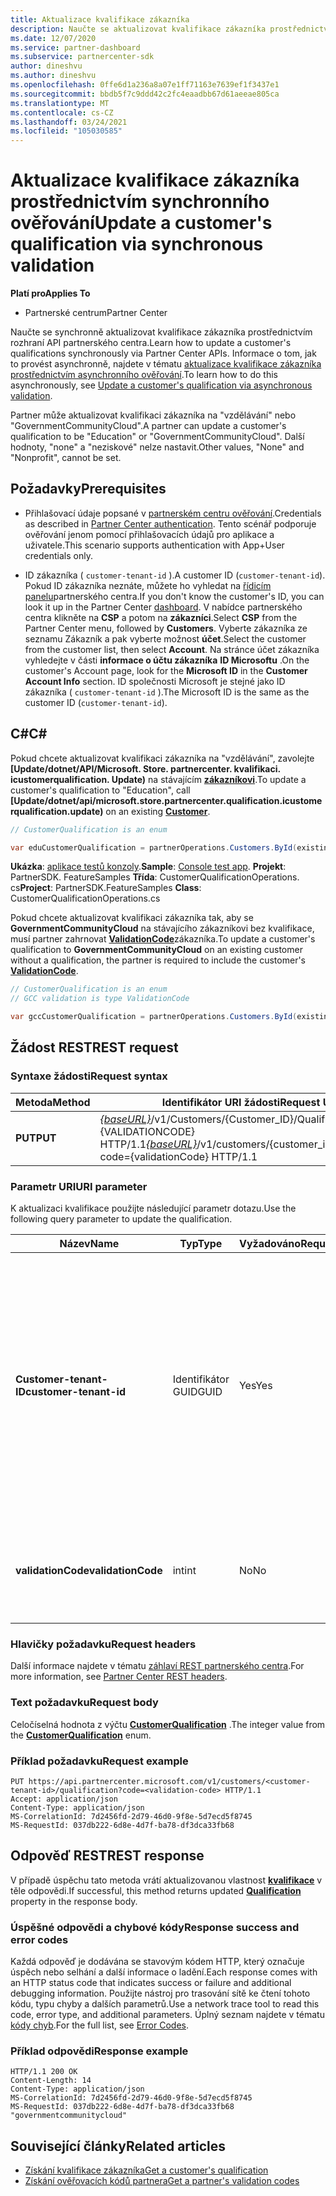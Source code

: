 ```yaml
---
title: Aktualizace kvalifikace zákazníka
description: Naučte se aktualizovat kvalifikace zákazníka prostřednictvím synchronního screeningu nebo dozvíte ČSFD, včetně adresy přidružené k profilu.
ms.date: 12/07/2020
ms.service: partner-dashboard
ms.subservice: partnercenter-sdk
author: dineshvu
ms.author: dineshvu
ms.openlocfilehash: 0ffe6d1a236a8a07e1ff71163e7639ef1f3437e1
ms.sourcegitcommit: bbdb5f7c9ddd42c2fc4eaadbb67d61aeeae805ca
ms.translationtype: MT
ms.contentlocale: cs-CZ
ms.lasthandoff: 03/24/2021
ms.locfileid: "105030585"
---
```

# <a name="update-a-customers-qualification-via-synchronous-validation"></a><span data-ttu-id="825f3-103">Aktualizace kvalifikace zákazníka prostřednictvím synchronního ověřování</span><span class="sxs-lookup"><span data-stu-id="825f3-103">Update a customer's qualification via synchronous validation</span></span>

<span data-ttu-id="825f3-104">**Platí pro**</span><span class="sxs-lookup"><span data-stu-id="825f3-104">**Applies To**</span></span>

- <span data-ttu-id="825f3-105">Partnerské centrum</span><span class="sxs-lookup"><span data-stu-id="825f3-105">Partner Center</span></span>

<span data-ttu-id="825f3-106">Naučte se synchronně aktualizovat kvalifikace zákazníka prostřednictvím rozhraní API partnerského centra.</span><span class="sxs-lookup"><span data-stu-id="825f3-106">Learn how to update a customer's qualifications synchronously via Partner Center APIs.</span></span> <span data-ttu-id="825f3-107">Informace o tom, jak to provést asynchronně, najdete v tématu [aktualizace kvalifikace zákazníka prostřednictvím asynchronního ověřování](update-customer-qualification-asynchronous.md).</span><span class="sxs-lookup"><span data-stu-id="825f3-107">To learn how to do this asynchronously, see [Update a customer's qualification via asynchronous validation](update-customer-qualification-asynchronous.md).</span></span>

<span data-ttu-id="825f3-108">Partner může aktualizovat kvalifikaci zákazníka na "vzdělávání" nebo "GovernmentCommunityCloud".</span><span class="sxs-lookup"><span data-stu-id="825f3-108">A partner can update a customer's qualification to be "Education" or "GovernmentCommunityCloud".</span></span> <span data-ttu-id="825f3-109">Další hodnoty, "none" a "neziskové" nelze nastavit.</span><span class="sxs-lookup"><span data-stu-id="825f3-109">Other values, "None" and "Nonprofit", cannot be set.</span></span>

## <a name="prerequisites"></a><span data-ttu-id="825f3-110">Požadavky</span><span class="sxs-lookup"><span data-stu-id="825f3-110">Prerequisites</span></span>

- <span data-ttu-id="825f3-111">Přihlašovací údaje popsané v [partnerském centru ověřování](partner-center-authentication.md).</span><span class="sxs-lookup"><span data-stu-id="825f3-111">Credentials as described in [Partner Center authentication](partner-center-authentication.md).</span></span> <span data-ttu-id="825f3-112">Tento scénář podporuje ověřování jenom pomocí přihlašovacích údajů pro aplikace a uživatele.</span><span class="sxs-lookup"><span data-stu-id="825f3-112">This scenario supports authentication with App+User credentials only.</span></span>

- <span data-ttu-id="825f3-113">ID zákazníka ( `customer-tenant-id` ).</span><span class="sxs-lookup"><span data-stu-id="825f3-113">A customer ID (`customer-tenant-id`).</span></span> <span data-ttu-id="825f3-114">Pokud ID zákazníka neznáte, můžete ho vyhledat na [řídicím panelu](https://partner.microsoft.com/dashboard)partnerského centra.</span><span class="sxs-lookup"><span data-stu-id="825f3-114">If you don't know the customer's ID, you can look it up in the Partner Center [dashboard](https://partner.microsoft.com/dashboard).</span></span> <span data-ttu-id="825f3-115">V nabídce partnerského centra klikněte na **CSP** a potom na **zákazníci**.</span><span class="sxs-lookup"><span data-stu-id="825f3-115">Select **CSP** from the Partner Center menu, followed by **Customers**.</span></span> <span data-ttu-id="825f3-116">Vyberte zákazníka ze seznamu Zákazník a pak vyberte možnost **účet**.</span><span class="sxs-lookup"><span data-stu-id="825f3-116">Select the customer from the customer list, then select **Account**.</span></span> <span data-ttu-id="825f3-117">Na stránce účet zákazníka vyhledejte v části **informace o účtu zákazníka** **ID Microsoftu** .</span><span class="sxs-lookup"><span data-stu-id="825f3-117">On the customer's Account page, look for the **Microsoft ID** in the **Customer Account Info** section.</span></span> <span data-ttu-id="825f3-118">ID společnosti Microsoft je stejné jako ID zákazníka ( `customer-tenant-id` ).</span><span class="sxs-lookup"><span data-stu-id="825f3-118">The Microsoft ID is the same as the customer ID  (`customer-tenant-id`).</span></span>

## <a name="c"></a><span data-ttu-id="825f3-119">C\#</span><span class="sxs-lookup"><span data-stu-id="825f3-119">C\#</span></span>

<span data-ttu-id="825f3-120">Pokud chcete aktualizovat kvalifikaci zákazníka na "vzdělávání", zavolejte **[Update/dotnet/API/Microsoft. Store. partnercenter. kvalifikaci. icustomerqualification. Update)** na stávajícím  [**zákazníkovi**](/dotnet/api/microsoft.store.partnercenter.models.customers.customer).</span><span class="sxs-lookup"><span data-stu-id="825f3-120">To update a customer's qualification to "Education", call **[Update/dotnet/api/microsoft.store.partnercenter.qualification.icustomerqualification.update)** on an existing  [**Customer**](/dotnet/api/microsoft.store.partnercenter.models.customers.customer).</span></span>

``` csharp
// CustomerQualification is an enum

var eduCustomerQualification = partnerOperations.Customers.ById(existingCustomer.Id).Qualification.Update(CustomerQualification.Education);
```

<span data-ttu-id="825f3-121">**Ukázka**: [aplikace testů konzoly](console-test-app.md).</span><span class="sxs-lookup"><span data-stu-id="825f3-121">**Sample**: [Console test app](console-test-app.md).</span></span> <span data-ttu-id="825f3-122">**Projekt**: PartnerSDK. FeatureSamples **Třída**: CustomerQualificationOperations. cs</span><span class="sxs-lookup"><span data-stu-id="825f3-122">**Project**: PartnerSDK.FeatureSamples **Class**: CustomerQualificationOperations.cs</span></span>

<span data-ttu-id="825f3-123">Pokud chcete aktualizovat kvalifikaci zákazníka tak, aby se **GovernmentCommunityCloud** na stávajícího zákazníkovi bez kvalifikace, musí partner zahrnovat [**ValidationCode**](utility-resources.md#validationcode)zákazníka.</span><span class="sxs-lookup"><span data-stu-id="825f3-123">To update a customer's qualification to **GovernmentCommunityCloud** on an existing customer without a qualification, the partner is required to include the customer's [**ValidationCode**](utility-resources.md#validationcode).</span></span>

``` csharp
// CustomerQualification is an enum
// GCC validation is type ValidationCode

var gccCustomerQualification = partnerOperations.Customers.ById(existingCustomer.Id).Qualification.Update(CustomerQualification.GovernmentCommunityCloud, gccValidation);
```

## <a name="rest-request"></a><span data-ttu-id="825f3-124">Žádost REST</span><span class="sxs-lookup"><span data-stu-id="825f3-124">REST request</span></span>

### <a name="request-syntax"></a><span data-ttu-id="825f3-125">Syntaxe žádosti</span><span class="sxs-lookup"><span data-stu-id="825f3-125">Request syntax</span></span>

| <span data-ttu-id="825f3-126">Metoda</span><span class="sxs-lookup"><span data-stu-id="825f3-126">Method</span></span>  | <span data-ttu-id="825f3-127">Identifikátor URI žádosti</span><span class="sxs-lookup"><span data-stu-id="825f3-127">Request URI</span></span>                                                                                             |
|---------|---------------------------------------------------------------------------------------------------------|
| <span data-ttu-id="825f3-128">**PUT**</span><span class="sxs-lookup"><span data-stu-id="825f3-128">**PUT**</span></span> | <span data-ttu-id="825f3-129">[*{baseURL}*](partner-center-rest-urls.md)/v1/Customers/{Customer_ID}/Qualification? kód = {VALIDATIONCODE} HTTP/1.1</span><span class="sxs-lookup"><span data-stu-id="825f3-129">[*{baseURL}*](partner-center-rest-urls.md)/v1/customers/{customer_id}/qualification?code={validationCode} HTTP/1.1</span></span> |

### <a name="uri-parameter"></a><span data-ttu-id="825f3-130">Parametr URI</span><span class="sxs-lookup"><span data-stu-id="825f3-130">URI parameter</span></span>

<span data-ttu-id="825f3-131">K aktualizaci kvalifikace použijte následující parametr dotazu.</span><span class="sxs-lookup"><span data-stu-id="825f3-131">Use the following query parameter to update the qualification.</span></span>

| <span data-ttu-id="825f3-132">Název</span><span class="sxs-lookup"><span data-stu-id="825f3-132">Name</span></span>                   | <span data-ttu-id="825f3-133">Typ</span><span class="sxs-lookup"><span data-stu-id="825f3-133">Type</span></span> | <span data-ttu-id="825f3-134">Vyžadováno</span><span class="sxs-lookup"><span data-stu-id="825f3-134">Required</span></span> | <span data-ttu-id="825f3-135">Popis</span><span class="sxs-lookup"><span data-stu-id="825f3-135">Description</span></span>                                                                                                                                            |
|------------------------|------|----------|--------------------------------------------------------------------------------------------------------------------------------------------------------|
| <span data-ttu-id="825f3-136">**Customer-tenant-ID**</span><span class="sxs-lookup"><span data-stu-id="825f3-136">**customer-tenant-id**</span></span> | <span data-ttu-id="825f3-137">Identifikátor GUID</span><span class="sxs-lookup"><span data-stu-id="825f3-137">GUID</span></span> | <span data-ttu-id="825f3-138">Yes</span><span class="sxs-lookup"><span data-stu-id="825f3-138">Yes</span></span>      | <span data-ttu-id="825f3-139">Hodnota je identifikátor **zákazníka** , který je ve formátu GUID, který umožňuje prodejci filtrovat výsledky pro daného zákazníka, kteří patří prodejci.</span><span class="sxs-lookup"><span data-stu-id="825f3-139">The value is a GUID formatted **customer-tenant-id** that allows the reseller to filter the results for a given customer that belongs to the reseller.</span></span> |
| <span data-ttu-id="825f3-140">**validationCode**</span><span class="sxs-lookup"><span data-stu-id="825f3-140">**validationCode**</span></span>     | <span data-ttu-id="825f3-141">int</span><span class="sxs-lookup"><span data-stu-id="825f3-141">int</span></span>  | <span data-ttu-id="825f3-142">No</span><span class="sxs-lookup"><span data-stu-id="825f3-142">No</span></span>       | <span data-ttu-id="825f3-143">Je potřeba jenom pro cloudovou komunitu státní správy.</span><span class="sxs-lookup"><span data-stu-id="825f3-143">Only needed for Government Community Cloud.</span></span>                                                                                                            |

### <a name="request-headers"></a><span data-ttu-id="825f3-144">Hlavičky požadavku</span><span class="sxs-lookup"><span data-stu-id="825f3-144">Request headers</span></span>

<span data-ttu-id="825f3-145">Další informace najdete v tématu [záhlaví REST partnerského centra](headers.md).</span><span class="sxs-lookup"><span data-stu-id="825f3-145">For more information, see [Partner Center REST headers](headers.md).</span></span>

### <a name="request-body"></a><span data-ttu-id="825f3-146">Text požadavku</span><span class="sxs-lookup"><span data-stu-id="825f3-146">Request body</span></span>

<span data-ttu-id="825f3-147">Celočíselná hodnota z výčtu [**CustomerQualification**](/dotnet/api/microsoft.store.partnercenter.models.customers.customerqualification) .</span><span class="sxs-lookup"><span data-stu-id="825f3-147">The integer value from the [**CustomerQualification**](/dotnet/api/microsoft.store.partnercenter.models.customers.customerqualification) enum.</span></span>

### <a name="request-example"></a><span data-ttu-id="825f3-148">Příklad požadavku</span><span class="sxs-lookup"><span data-stu-id="825f3-148">Request example</span></span>

```http
PUT https://api.partnercenter.microsoft.com/v1/customers/<customer-tenant-id>/qualification?code=<validation-code> HTTP/1.1
Accept: application/json
Content-Type: application/json
MS-CorrelationId: 7d2456fd-2d79-46d0-9f8e-5d7ecd5f8745
MS-RequestId: 037db222-6d8e-4d7f-ba78-df3dca33fb68

```

## <a name="rest-response"></a><span data-ttu-id="825f3-149">Odpověď REST</span><span class="sxs-lookup"><span data-stu-id="825f3-149">REST response</span></span>

<span data-ttu-id="825f3-150">V případě úspěchu tato metoda vrátí aktualizovanou vlastnost [**kvalifikace**](/dotnet/api/microsoft.store.partnercenter.customers.icustomer.qualification) v těle odpovědi.</span><span class="sxs-lookup"><span data-stu-id="825f3-150">If successful, this method returns updated [**Qualification**](/dotnet/api/microsoft.store.partnercenter.customers.icustomer.qualification) property in the response body.</span></span>

### <a name="response-success-and-error-codes"></a><span data-ttu-id="825f3-151">Úspěšné odpovědi a chybové kódy</span><span class="sxs-lookup"><span data-stu-id="825f3-151">Response success and error codes</span></span>

<span data-ttu-id="825f3-152">Každá odpověď je dodávána se stavovým kódem HTTP, který označuje úspěch nebo selhání a další informace o ladění.</span><span class="sxs-lookup"><span data-stu-id="825f3-152">Each response comes with an HTTP status code that indicates success or failure and additional debugging information.</span></span> <span data-ttu-id="825f3-153">Použijte nástroj pro trasování sítě ke čtení tohoto kódu, typu chyby a dalších parametrů.</span><span class="sxs-lookup"><span data-stu-id="825f3-153">Use a network trace tool to read this code, error type, and additional parameters.</span></span> <span data-ttu-id="825f3-154">Úplný seznam najdete v tématu [kódy chyb](error-codes.md).</span><span class="sxs-lookup"><span data-stu-id="825f3-154">For the full list, see [Error Codes](error-codes.md).</span></span>

### <a name="response-example"></a><span data-ttu-id="825f3-155">Příklad odpovědi</span><span class="sxs-lookup"><span data-stu-id="825f3-155">Response example</span></span>

```http
HTTP/1.1 200 OK
Content-Length: 14
Content-Type: application/json
MS-CorrelationId: 7d2456fd-2d79-46d0-9f8e-5d7ecd5f8745
MS-RequestId: 037db222-6d8e-4d7f-ba78-df3dca33fb68
"governmentcommunitycloud"
```

## <a name="related-articles"></a><span data-ttu-id="825f3-156">Související články</span><span class="sxs-lookup"><span data-stu-id="825f3-156">Related articles</span></span>

- [<span data-ttu-id="825f3-157">Získání kvalifikace zákazníka</span><span class="sxs-lookup"><span data-stu-id="825f3-157">Get a customer's qualification</span></span>](./get-customer-qualification-synchronous.md)
- [<span data-ttu-id="825f3-158">Získání ověřovacích kódů partnera</span><span class="sxs-lookup"><span data-stu-id="825f3-158">Get a partner's validation codes</span></span>](get-a-partner-s-validation-codes.md)
